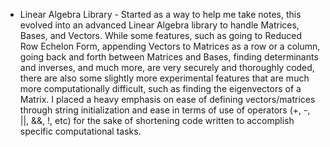 - Linear Algebra Library -
Started as a way to help me take notes, this evolved into an advanced Linear Algebra library to handle Matrices, Bases, and Vectors. While some features, such as going to Reduced Row Echelon Form, appending Vectors to Matrices as a row or a column, going back and forth between Matrices and Bases, finding determinants and inverses, and much more, are very securely and thoroughly coded, there are also some slightly more experimental features that are much more computationally difficult, such as finding the eigenvectors of a Matrix. I placed a heavy emphasis on ease of defining vectors/matrices through string initialization and ease in terms of use of operators (+, -, ||, &&, !, etc) for the sake of shortening code written to accomplish specific computational tasks.